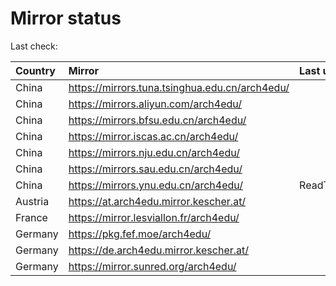 <script src="./time.js"></script>
# Mirror status
Last check: <script type="text/javascript">localize(1697195704.2497785);</script>

|Country|Mirror|Last update|
|:------|:-----|:----------|
|China|https://mirrors.tuna.tsinghua.edu.cn/arch4edu/|<script type="text/javascript">localize(1697178919);</script>|
|China|https://mirrors.aliyun.com/arch4edu/|<script type="text/javascript">localize(1697178919);</script>|
|China|https://mirrors.bfsu.edu.cn/arch4edu/|<script type="text/javascript">localize(1697178919);</script>|
|China|https://mirror.iscas.ac.cn/arch4edu/|<script type="text/javascript">localize(1697135507);</script>|
|China|https://mirrors.nju.edu.cn/arch4edu/|<script type="text/javascript">localize(1697135507);</script>|
|China|https://mirrors.sau.edu.cn/arch4edu/|<script type="text/javascript">localize(1697178919);</script>|
|China|https://mirrors.ynu.edu.cn/arch4edu/|ReadTimeout|
|Austria|https://at.arch4edu.mirror.kescher.at/|<script type="text/javascript">localize(1697178919);</script>|
|France|https://mirror.lesviallon.fr/arch4edu/|<script type="text/javascript">localize(1697178919);</script>|
|Germany|https://pkg.fef.moe/arch4edu/|<script type="text/javascript">localize(1697178919);</script>|
|Germany|https://de.arch4edu.mirror.kescher.at/|<script type="text/javascript">localize(1697178919);</script>|
|Germany|https://mirror.sunred.org/arch4edu/|<script type="text/javascript">localize(1697178919);</script>|

<script src="./tablefilter/tablefilter.js"></script>
<script src="./table.js"></script>